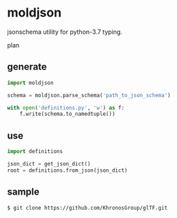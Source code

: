 # moldjson
jsonschema utility for python-3.7 typing.

plan

## generate

```py
import moldjson

schema = moldjson.parse_schema('path_to_json_schema')

with open('definitions.py', 'w') as f:
    f.write(schema.to_namedtuple())
```

## use

```py
import definitions

json_dict = get_json_dict()
root = definitions.from_json(json_dict)
```

## sample

```
$ git clone https://github.com/KhronosGroup/glTF.git
```
